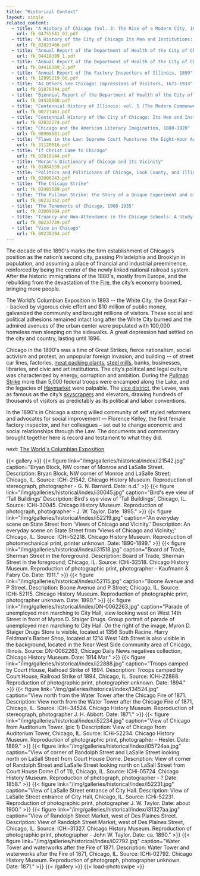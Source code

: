 ```yaml
---
title: "Historical Context"
layout: single
related_content:
  - title: "A History of Chicago (Vol. 3: The Rise of a Modern City, 1871-1893)"
    url: fk_04755641_03.pdf
  - title: "A History of the City of Chicago Its Men and Institutions: Biographical Sketches of Leading Citizens"
    url: fk_02023466.pdf
  - title: "Annual Report of the Department of Health of the City of Chicago 1893"
    url: fk_04418389_1.pdf
  - title: "Annual Report of the Department of Health of the City of Chicago 1894"
    url: fk_04418389_2.pdf
  - title: "Annual Report of the Factory Inspectors of Illinois, 1899"
    url: fk_12995219_06.pdf
  - title: "As Others See Chicago: Impressions of Visitors, 1673-1933"
    url: fk_01870344.pdf
  - title: "Biennial Report of the Department of Health of the City of Chicago 1895-96"
    url: fk_04420608.pdf
  - title: "Centennial History of Illinois: vol. 5 (The Modern Commonwealth, 1893-1918)"
    url: fk_00771461.pdf
  - title: "Centennial History of the City of Chicago: Its Men and Institutions"
    url: fk_02032274.pdf
  - title: "Chicago and the American Literary Imagination, 1880-1920"
    url: fk_00908681.pdf
  - title: "Flaws in the Law: Supreme Court Punctures the Eight-Hour Act"
    url: fk_31120016.pdf
  - title: "If Christ Came to Chicago"
    url: fk_02010144.pdf
  - title: "Moran's Dictionary of Chicago and Its Vicinity"
    url: fk_01884559.pdf
  - title: "Politics and Politicians of Chicago, Cook County, and Illinois 1787-1887"
    url: fk_02006243.pdf
  - title: "The Chicago Strike"
    url: fk_02485689.pdf
  - title: "The Pullman Strike: the Story of a Unique Experiment and of a Great Labor Upheaval"
    url: fk_00232352.pdf
  - title: "The Tenements of Chicago, 1908-1935"
    url: fk_03009084.pdf
  - title: "Truancy and Non-Attendance in the Chicago Schools: A Study of the Social Aspects of the Compulsory Education and Child Labor Legislation of Illinois"
    url: fk_00237739.pdf
  - title: "Vice in Chicago"
    url: fk_00238294.pdf
---
```

The decade of the 1890's marks the firm establishment of Chicago’s position as the nation’s second city, passing Philadelphia and Brooklyn in population, and assuming a place of financial and industrial preeminence, reinforced by being the center of the newly linked national railroad system. After the historic immigrations of the 1880's, mostly from Europe, and the rebuilding from the devastation of the [Fire](http://www.encyclopedia.chicagohistory.org/pages/1740.html), the city’s economy boomed, bringing more people.

The World’s Columbian Exposition in 1893 -- the White City, the Great Fair -- backed by vigorous civic effort and $10 million of public money, galvanized the community and brought millions of visitors. These social and political adhesions remained intact long after the White City burned and the admired avenues of the urban center were populated with 100,000 homeless men sleeping on the sidewalks. A great depression had settled on the city and country, lasting until 1896.

Chicago in the 1890's was a time of Great Strikes, fierce nationalism, social activism and protest, an unpopular foreign invasion, and building -- of street car lines, factories, [meat packing plants](http://www.encyclopedia.chicagohistory.org/pages/804.html), [steel mills](http://www.encyclopedia.chicagohistory.org/pages/653.html), banks, businesses, libraries, and civic and art institutions. The city’s political and legal culture was characterized by energy, corruption and ambition. During the [Pullman Strike](http://www.encyclopedia.chicagohistory.org/pages/1029.html) more than 5,000 federal troops were encamped along the Lake, and the legacies of [Haymarket](/historical/haymarket) were palpable. The [vice district](http://www.encyclopedia.chicagohistory.org/pages/1304.html), the Levee, was as famous as the city’s [skyscrapers](http://www.encyclopedia.chicagohistory.org/pages/1149.html) and elevators, drawing hundreds of thousands of visitors as predictably as its political and labor conventions.

In the 1890's in Chicago a strong willed community of self styled reformers and advocates for social improvement — Florence Kelley, the first female factory inspector, and her colleagues – set out to change economic and social relationships through the Law. The documents and commentary brought together here is record and testament to what they did.

next: [The World's Columbian Exposition](/historical/expo/)

{{< gallery >}}
  {{< figure link="/img/galleries/historical/index/i21542.jpg" caption="Bryan Block, NW corner of Monroe and LaSalle Street. Description: Bryan Block, NW corner of Monroe and LaSalle Street; Chicago, IL. Source: ICHi-21542. Chicago History Museum. Reproduction of stereograph, photographer - G. N. Barnard. Date: n.d." >}}
  {{< figure link="/img/galleries/historical/index/i30045.jpg" caption="Bird's eye view of 'Tall Buildings' Description: Bird's eye view of 'Tall Buildings', Chicago, IL. Source: ICHi-30045. Chicago History Museum. Reproduction of photograph, photographer - J. W. Taylor. Date: 1895." >}}
  {{< figure link="/img/galleries/historical/index/i52219.jpg" caption="An everyday scene on State Street from 'Views of Chicago and Vicinity.' Description: An everyday scene on State Street from 'Views of Chicago and Vicinity;' Chicago, IL. Source: ICHi-52218. Chicago History Museum. Reproduction of photomechanical print, printer unknown. Date: 1890-1899." >}}
  {{< figure link="/img/galleries/historical/index/i31518.jpg" caption="Board of Trade, Sherman Street in the foreground. Description: Board of Trade, Sherman Street in the foreground; Chicago, IL. Source: ICHi-32518. Chicago History Museum. Reproduction of photographic print, photographer - Kaufmann & Fabry Co. Date: 1911." >}}
  {{< figure link="/img/galleries/historical/index/i52115.jpg" caption="Boone Avenue and P Street. Description: Boone Avenue and P Street; Chicago, IL. Source: ICHi-52115. Chicago History Museum. Reproduction of photographic print, photographer unknown. Date: 1890." >}}
  {{< figure link="/img/galleries/historical/index/DN-0062263.jpg" caption="Parade of unemployed men marching to City Hall, view looking west on West 14th Street in front of Myron D. Staiger Drugs. Group portrait of parade of unemployed men marching to City Hall. On the right of the image, Myron D. Staiger Drugs Store is visible, located at 1356 South Racine. Harry Feldman's Barber Shop, located at 1214 West 14th Street is also visible in the background, located in the Near West Side community area of Chicago, Illinois. Source: DN-0062263, Chicago Daily News negatives collection, Chicago History Museum. Date: 1914 Mar." >}}
  {{< figure link="/img/galleries/historical/index/i22888.jpg" caption="Troops camped by Court House, Railroad Strike of 1894. Description: Troops camped by Court House, Railroad Strike of 1894, Chicago, IL. Source: ICHi-22888. Reproduction of photographic print, photographer unknown. Date: 1894." >}}
  {{< figure link="/img/galleries/historical/index/I34524.jpg" caption="View north from the Water Tower after the Chicago Fire of 1871. Description: View north from the Water Tower after the Chicago Fire of 1871, Chicago, IL. Source: ICHi-34524. Chicago History Museum. Reproduction of stereograph, photographer J. H. Abbott. Date: 1871." >}}
  {{< figure link="/img/galleries/historical/index/i52234.jpg" caption="View of Chicago from Auditorium Tower. (pic 1) Description: View of Chicago from Auditorium Tower, Chicago, IL. Source: ICHi-52234. Chicago History Museum. Reproduction of photographic print, photographer - Hesler. Date: 1889." >}}
  {{< figure link="/img/galleries/historical/index/i05724aa.jpg" caption="View of corner of Randolph Street and LaSalle Street looking north on LaSall Street from Court House Dome. Description: View of corner of Randolph Street and LaSalle Street looking north on LaSall Street from Court House Dome (1 of 11), Chicago, IL. Source: ICHi-05724. Chicago History Museum. Reproduction of photograph, photographer - ? Date: 1858." >}}
  {{< figure link="/img/galleries/historical/index/i52231.jpg" caption="View of LaSalle Street entrance of City Hall. Description: View of LaSalle Street entrance of City Hall, Chicago, IL. Source: ICHi-52231. Reproduction of photographic print, photographer J. W. Taylor. Date: about 1900." >}}
  {{< figure link="/img/galleries/historical/index/i31327aa.jpg" caption="View of Randolph Street Market, west of Des Plaines Street. Description: View of Randolph Street Market, west of Des Plaines Street, Chicago, IL. Source: ICHi-31327. Chicago History Museum. Reproduction of photographic print, photographer - John W. Taylor. Date: ca. 1890." >}}
  {{< figure link="/img/galleries/historical/index/i02792.jpg" caption="Water Tower and waterworks after the Fire of 1871. Description: Water Tower and waterworks after the Fire of 1871, Chicago, IL. Source: ICHi-02792. Chicago History Museum. Reproduction of photograph, photographer unknown. Date: 1871." >}}
{{< /gallery >}} {{< load-photoswipe >}}
